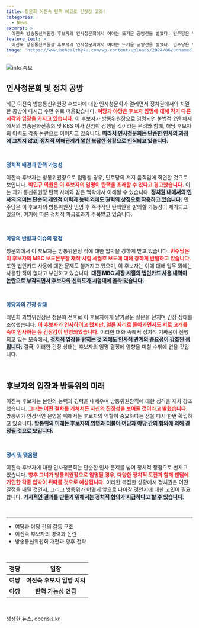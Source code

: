 ```yaml
---
title: 청문회 이진숙 탄핵 예고로 긴장감 고조!
categories:
  - News
excerpt: >
  이진숙 방송통신위원장 후보자의 인사청문회에서 여야는 뜨거운 공방전을 벌였다. 민주당은 법카 유용 및 탄핵 가능성을 제기했으며, 이 후보자는 이를 강하게 반박했다. 누가 진정한 방송권력을 쥐게 될지 극한 대치 속에 주목받고 있다!
feature_text: >
  이진숙 방송통신위원장 후보자의 인사청문회에서 여야는 뜨거운 공방전을 벌였다. 민주당은 법카 유용 및 탄핵 가능성을 제기했으며, 이 후보자는 이를 강하게 반박했다. 누가 진정한 방송권력을 쥐게 될지 극한 대치 속에 주목받고 있다!
image: 'https://www.behealthy4u.com/wp-content/uploads/2024/06/unnamed-file.png'
---
```


<p><img src="https://www.behealthy4u.com/wp-content/uploads/2024/06/unnamed-file.png" alt="info 속보" /></p>

<h2 data-ke-size="size26">인사청문회 및 정치 공방</h2>

<p data-ke-size="size16">최근 이진숙 방송통신위원장 후보자에 대한 인사청문회가 열리면서 정치권에서의 치열한 공방이 다시금 수면 위로 떠올랐습니다. <b><span style="color: #ee2323;">여당과 야당은 후보자 임명에 대해 각기 다른 시각과 입장을 가지고 있습니다.</span></b> 이 후보자가 방통위원장으로 임명되면 불법적 2인 체제에서의 방송문화진흥회 및 KBS 이사 선임이 강행될 것이라는 우려와 함께, 해당 후보자의 이력도 각종 논란으로 이어지고 있습니다. <b><span style="background-color: #21538527;">따라서 인사청문회는 단순한 인사의 과정에 그치지 않고, 정치적 이해관계가 얽힌 복잡한 상황으로 인식되고 있습니다.</span></b></p>

<p data-ke-size="size16">&nbsp;</p>

<p><b><span style="color: #1a5490;">정치적 배경과 탄핵 가능성</span></b></p>

<p data-ke-size="size16">이진숙 후보자는 방통위원장으로 임명될 경우, 민주당의 저지 움직임에 직면할 것으로 보입니다. <b><span style="color: #ee2323;">박민규 의원은 이 후보자의 임명이 탄핵을 초래할 수 있다고 경고했습니다.</span></b> 이는 과거 통신위원장 탄핵 사례와 같은 맥락에서 이해될 수 있습니다. <b><span style="background-color: #21538527;">정치권 내에서의 인사의 의미는 단순히 개인적 이력과 능력 외에도 권력의 상징으로 작용하고 있습니다.</span></b> 민주당은 이 후보자의 방통위원장 임명 후 즉각적인 탄핵안을 발의할 가능성이 제기되고 있으며, 여기에 따른 정치적 파급효과가 주목받고 있습니다.</p>

<p data-ke-size="size16">&nbsp;</p>

<p><b><span style="color: #1a5490;">야당의 반발과 이슈의 쟁점</span></b></p>

<p data-ke-size="size16">청문회에서 이 후보자는 방통위원장 직에 대한 압박을 강하게 받고 있습니다. <b><span style="color: #ee2323;">민주당은 이 후보자의 MBC 보도본부장 재직 시절 세월호 보도에 대해 강하게 반발하고 있습니다.</span></b> 또한 법인카드 사용에 대한 문제도 불거지고 있으며, 이 후보자는 이에 대해 업무 외에는 사용한 적이 없다고 부인하고 있습니다. <b><span style="background-color: #21538527;">대전 MBC 사장 시절의 법인카드 사용 내역이 논란으로 부각되면서 후보자의 신뢰도가 시험대에 올라 있습니다.</span></b></p>

<p data-ke-size="size16">&nbsp;</p>

<p><b><span style="color: #1a5490;">야당과의 긴장 상태</span></b></p>

<p data-ke-size="size16">최민희 과방위원장은 청문회 전후로 이 후보자에게 날카로운 질문을 던지며 긴장 상태를 조성했습니다. <b><span style="color: #ee2323;">이 후보자가 인사하려고 했지만, 얼른 자리로 돌아가면서도 서로 고개를 숙여 인사하는 등 긴장감이 반영되었습니다.</span></b> 이러한 대화 속에서 정치적 기싸움이 진행되고 있는 모습에서, <b><span style="background-color: #21538527;">정치적 입장을 밝히는 것 외에도 인사적 관계의 중요성이 강조된 셈입니다.</span></b> 결국, 이러한 긴장 상태는 후보자의 임명 결정에 영향을 미칠 수밖에 없을 것입니다.</p>

<p data-ke-size="size16">&nbsp;</p>

<h2 data-ke-size="size26">후보자의 입장과 방통위의 미래</h2>

<p data-ke-size="size16">이진숙 후보자는 본인의 능력과 경력을 내세우며 방통위원장직에 대한 성격을 재차 강조했습니다. <b><span style="color: #ee2323;">그녀는 어떤 절차를 거쳐서든 자신의 진정성을 보여줄 것이라고 밝혔습니다.</span></b> 방통위가 안정적인 운영을 위해서는 후보자의 역할이 중요하다는 점을 다시 한번 확립하고 있습니다. <b><span style="background-color: #21538527;">방통위의 미래는 후보자의 임명과 더불어 여당과 야당 간의 협의에 의해 결정될 것으로 보입니다.</span></b></p>

<p data-ke-size="size16">&nbsp;</p>

<p><b><span style="color: #1a5490;">정리 및 맺음말</span></b></p>

<p data-ke-size="size16">이진숙 후보자에 대한 인사청문회는 단순한 인사 문제를 넘어 정치적 쟁점으로 번지고 있습니다. <b><span style="color: #ee2323;">향후 그녀가 방통위원장으로 임명될 경우, 다양한 정치적 도전과 함께 팬덤에 기인한 각종 압박이 뒤따를 것으로 예상됩니다.</span></b> 이러한 복잡한 상황에서 정치권은 어떤 결정을 내릴 것인지, 그리고 방통위가 어떻게 앞으로 나아갈 것인지에 대한 고민이 필요합니다. <b><span style="background-color: #21538527;">가시적인 결과를 만들기 위해서는 정치적 협의가 시급하다고 할 수 있습니다.</span></b></p>

<p data-ke-size="size16">&nbsp;</p>

<hr />

<ul>
    <li>여당과 야당 간의 갈등 구조</li>
    <li>이진숙 후보자의 경력과 논란</li>
    <li>방송통신위원회 개편과 향후 전략</li>
</ul>

<p data-ke-size="size16">&nbsp;</p>

<table style="width: 100%;">
    <thead>
        <tr>
            <th style="text-align: center;">정당</th>
            <th style="text-align: center;">입장</th>
        </tr>
    </thead>
    <tbody>
        <tr>
            <td style="text-align: center; height: 17px;"><b>여당</b></td>
            <td style="text-align: center; height: 17px;"><b>이진숙 후보자 임명 지지</b></td>
        </tr>
        <tr>
            <td style="text-align: center; height: 17px;"><b>야당</b></td>
            <td style="text-align: center; height: 17px;"><b>탄핵 가능성 언급</b></td>
        </tr>
    </tbody>
</table>

<p data-ke-size="size16">&nbsp;</p>
생생한 뉴스, <a href="https://opensis.kr" rel="dofollow">opensis.kr</a>


